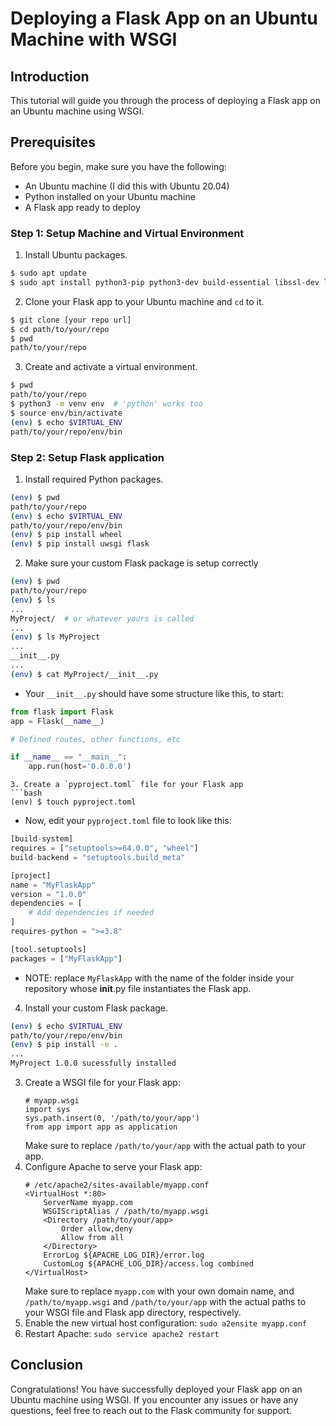 # Deploying a Flask App on an Ubuntu Machine with WSGI

## Introduction

This tutorial will guide you through the process of deploying a Flask app on an Ubuntu machine using WSGI.

## Prerequisites

Before you begin, make sure you have the following:

- An Ubuntu machine (I did this with Ubuntu 20.04)
- Python installed on your Ubuntu machine
- A Flask app ready to deploy

### Step 1: Setup Machine and Virtual Environment

1. Install Ubuntu packages.
```bash
$ sudo apt update
$ sudo apt install python3-pip python3-dev build-essential libssl-dev libffi-dev python3-setuptools
```
2. Clone your Flask app to your Ubuntu machine and `cd` to it.
```bash
$ git clone [your repo url]
$ cd path/to/your/repo
$ pwd
path/to/your/repo
```
3. Create and activate a virtual environment.
```bash
$ pwd
path/to/your/repo
$ python3 -m venv env  # 'python' works too
$ source env/bin/activate
(env) $ echo $VIRTUAL_ENV
path/to/your/repo/env/bin
```

### Step 2: Setup Flask application

1. Install required Python packages.
```bash
(env) $ pwd
path/to/your/repo
(env) $ echo $VIRTUAL_ENV
path/to/your/repo/env/bin
(env) $ pip install wheel
(env) $ pip install uwsgi flask
```
2. Make sure your custom Flask package is setup correctly
```bash
(env) $ pwd
path/to/your/repo
(env) $ ls
...
MyProject/  # or whatever yours is called
...
(env) $ ls MyProject
...
__init__.py
...
(env) $ cat MyProject/__init__.py
```
- Your `__init__.py` should have some structure like this, to start:
```python
from flask import Flask
app = Flask(__name__)

# Defined routes, other functions, etc

if __name__ == "__main__":
    app.run(host='0.0.0.0')
```



```
3. Create a `pyproject.toml` file for your Flask app
```bash
(env) $ touch pyproject.toml
```
- Now, edit your `pyproject.toml` file to look like this:
```python
[build-system]
requires = ["setuptools>=64.0.0", "wheel"]
build-backend = "setuptools.build_meta"

[project]
name = "MyFlaskApp"
version = "1.0.0"
dependencies = [
    # Add dependencies if needed
]
requires-python = ">=3.8"

[tool.setuptools]
packages = ["MyFlaskApp"]
```
- NOTE: replace `MyFlaskApp` with the name of the folder inside your repository whose __init__.py file instantiates the Flask app.
4. Install your custom Flask package.
```bash
(env) $ echo $VIRTUAL_ENV
path/to/your/repo/env/bin
(env) $ pip install -e .
...
MyProject 1.0.0 sucessfully installed
```



3. Create a WSGI file for your Flask app: 
    ```
    # myapp.wsgi
    import sys
    sys.path.insert(0, '/path/to/your/app')
    from app import app as application
    ```
    Make sure to replace `/path/to/your/app` with the actual path to your app.
4. Configure Apache to serve your Flask app: 
    ```
    # /etc/apache2/sites-available/myapp.conf
    <VirtualHost *:80>
        ServerName myapp.com
        WSGIScriptAlias / /path/to/myapp.wsgi
        <Directory /path/to/your/app>
            Order allow,deny
            Allow from all
        </Directory>
        ErrorLog ${APACHE_LOG_DIR}/error.log
        CustomLog ${APACHE_LOG_DIR}/access.log combined
    </VirtualHost>
    ```
    Make sure to replace `myapp.com` with your own domain name, and `/path/to/myapp.wsgi` and `/path/to/your/app` with the actual paths to your WSGI file and Flask app directory, respectively.
5. Enable the new virtual host configuration: `sudo a2ensite myapp.conf`
6. Restart Apache: `sudo service apache2 restart`

## Conclusion

Congratulations! You have successfully deployed your Flask app on an Ubuntu machine using WSGI. If you encounter any issues or have any questions, feel free to reach out to the Flask community for support.
